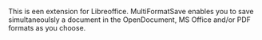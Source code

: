 This is een extension for Libreoffice.
MultiFormatSave enables you to save simultaneoulsly a document in the OpenDocument, MS Office and/or PDF formats as you choose.
